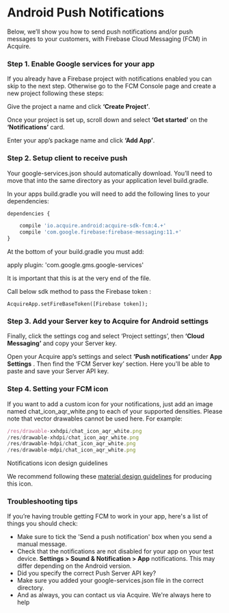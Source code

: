 # Android Push Notifications

Below, we’ll show you how to send push notifications and/or push messages to your customers, with Firebase Cloud Messaging \(FCM\) in Acquire.

### Step 1. Enable Google services for your app

If you already have a Firebase project with notifications enabled you can skip to the next step. Otherwise go to the FCM Console page and create a new project following these steps:

Give the project a name and click **‘Create Project’**.

Once your project is set up, scroll down and select **‘Get started’** on the **‘Notifications’** card.

Enter your app’s package name and click **‘Add App’**.

### Step 2. Setup client to receive push <a id="step-2--setup-client-to-receive-push"></a>

Your google-services.json should automatically download. You’ll need to move that into the same directory as your application level build.gradle.

In your apps build.gradle you will need to add the following lines to your dependencies:

```javascript
dependencies {

    compile 'io.acquire.android:acquire-sdk-fcm:4.+'
    compile 'com.google.firebase:firebase-messaging:11.+'
}
```

At the bottom of your build.gradle you must add:

apply plugin: 'com.google.gms.google-services'

It is important that this is at the very end of the file.

Call below sdk method to pass the Firebase token :

```text
AcquireApp.setFireBaseToken([Firebase token]);
```

### Step 3. Add your Server key to Acquire for Android settings <a id="step-3--add-your-server-key-to-acquire-for-android-settings"></a>

Finally, click the settings cog and select ‘Project settings’, then **‘Cloud Messaging’** and copy your Server key.

Open your Acquire app’s settings and select **‘Push notifications’** under **App Settings** . Then find the ‘FCM Server key’ section. Here you'll be able to paste and save your Server API key.

### Step 4. Setting your FCM icon <a id="step-4--setting-your-fcm-icon"></a>

If you want to add a custom icon for your notifications, just add an image named chat\_icon\_aqr\_white.png to each of your supported densities. Please note that vector drawables cannot be used here. For example:

```javascript
/res/drawable-xxhdpi/chat_icon_aqr_white.png 
/res/drawable-xhdpi/chat_icon_aqr_white.png 
/res/drawable-hdpi/chat_icon_aqr_white.png 
/res/drawable-mdpi/chat_icon_aqr_white.png
```



Notifications icon design guidelines

We recommend following these [material design guidelines](https://material.io/design/platform-guidance/android-notifications.html) for producing this icon.

### Troubleshooting tips <a id="troubleshooting-tips"></a>

If you’re having trouble getting FCM to work in your app, here's a list of things you should check:

* Make sure to tick the 'Send a push notification' box when you send a manual message.
* Check that the notifications are not disabled for your app on your test device. **Settings &gt; Sound & Notification &gt; App** notifications. This may differ depending on the Android version.
* Did you specify the correct Push Server API key?
* Make sure you added your google-services.json file in the correct directory.
* And as always, you can contact us via Acquire. We're always here to help


